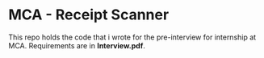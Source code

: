 # MCA - Receipt Scanner
This repo holds the code that i wrote for the pre-interview for internship at MCA.
Requirements are in **Interview.pdf**.